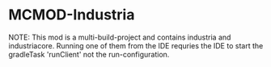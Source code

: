 # MCMOD-Industria
NOTE: This mod is a multi-build-project and contains industria and industriacore.
Running one of them from the IDE requries the IDE to start the gradleTask 'runClient' not the run-configuration.
